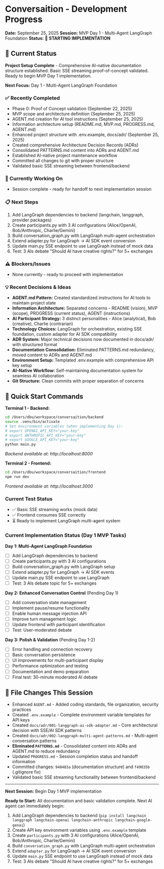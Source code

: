 # Conversaition - Development Progress

**Date:** September 25, 2025
**Session:** MVP Day 1 - Multi-Agent LangGraph Foundation
**Status:** 🚀 **STARTING IMPLEMENTATION**

## 🎯 Current Status

**Project Setup Complete** - Comprehensive AI-native documentation structure established. Basic SSE streaming proof-of-concept validated. Ready to begin MVP Day 1 implementation.

**Next Focus:** Day 1 - Multi-Agent LangGraph Foundation

### ✅ Recently Completed
- Phase 0: Proof of Concept validation (September 22, 2025)
- MVP scope and architecture definition (September 25, 2025)
- AGENT.md creation for AI tool instructions (September 25, 2025)
- Information architecture setup (README.md, MVP.md, PROGRESS.md, AGENT.md)
- Enhanced project structure with .env.example, docs/adr/ (September 25, 2025)
- Created comprehensive Architecture Decision Records (ADRs)
- Consolidated PATTERNS.md content into ADRs and AGENT.md
- Established AI-native project maintenance workflow
- Committed all changes to git with proper structure
- Validated basic SSE streaming between frontend/backend

### 🔄 Currently Working On
- Session complete - ready for handoff to next implementation session

### 📋 Next Steps
1. Add LangGraph dependencies to backend (langchain, langgraph, provider packages)
2. Create participants.py with 3 AI configurations (Alice/OpenAI, Bob/Anthropic, Charlie/Gemini)
3. Build conversation_graph.py with LangGraph multi-agent orchestration
4. Extend adapter.py for LangGraph → AI SDK event conversion
5. Update main.py SSE endpoint to use LangGraph instead of mock data
6. Test: 3 AIs debate "Should AI have creative rights?" for 5+ exchanges

### ⚠️ Blockers/Issues
- None currently - ready to proceed with implementation

### 💡 Recent Decisions & Ideas
- **AGENT.md Pattern:** Created standardized instructions for AI tools to maintain project state
- **Information Architecture:** Separated concerns - README (vision), MVP (scope), PROGRESS (current status), AGENT (instructions)
- **AI Participant Strategy:** 3 distinct personalities - Alice (analytical), Bob (creative), Charlie (contrarian)
- **Technology Choices:** LangGraph for orchestration, existing SSE foundation, custom adapter for AI SDK compatibility
- **ADR System:** Major technical decisions now documented in docs/adr/ with structured format
- **Documentation Consolidation:** Eliminated PATTERNS.md redundancy, moved content to ADRs and AGENT.md
- **Environment Setup:** Templated .env.example with comprehensive API key setup
- **AI-Native Workflow:** Self-maintaining documentation system for seamless AI collaboration
- **Git Structure:** Clean commits with proper separation of concerns

## 🔧 Quick Start Commands

**Terminal 1 - Backend:**
```bash
cd /Users/dbu/workspace/conversaition/backend
source .venv/bin/activate
# Set environment variables (when implementing Day 1):
# export OPENAI_API_KEY="your-key"
# export ANTHROPIC_API_KEY="your-key"
# export GOOGLE_API_KEY="your-key"
python main.py
```
*Backend available at: http://localhost:8000*

**Terminal 2 - Frontend:**
```bash
cd /Users/dbu/workspace/conversaition/frontend
npm run dev
```
*Frontend available at: http://localhost:3000*

### Current Test Status
- ✅ Basic SSE streaming works (mock data)
- ✅ Frontend consumes SSE correctly
- ⏳ Ready to implement LangGraph multi-agent system

### Current Implementation Status (Day 1 MVP Tasks)

**Day 1: Multi-Agent LangGraph Foundation**
- [ ] Add LangGraph dependencies to backend
- [ ] Create participants.py with 3 AI configurations
- [ ] Build conversation_graph.py with LangGraph setup
- [ ] Extend adapter.py for LangGraph → AI SDK events
- [ ] Update main.py SSE endpoint to use LangGraph
- [ ] Test: 3 AIs debate topic for 5+ exchanges

**Day 2: Enhanced Conversation Control** (Pending Day 1)
- [ ] Add conversation state management
- [ ] Implement pause/resume functionality
- [ ] Enable human message injection API
- [ ] Improve turn management logic
- [ ] Update frontend with participant identification
- [ ] Test: User-moderated debate

**Day 3: Polish & Validation** (Pending Day 1-2)
- [ ] Error handling and connection recovery
- [ ] Basic conversation persistence
- [ ] UI improvements for multi-participant display
- [ ] Performance optimization and testing
- [ ] Documentation and demo preparation
- [ ] Final test: 30-minute moderated AI debate

## 📁 File Changes This Session
- Enhanced `AGENT.md` - Added coding standards, file organization, security practices
- Created `.env.example` - Complete environment variable templates for API keys
- Created `docs/adr/001-langgraph-ai-sdk-adapter.md` - Core architectural decision with SSE/AI SDK patterns
- Created `docs/adr/002-langgraph-multi-agent-patterns.md` - Multi-agent conversation patterns
- **Eliminated `PATTERNS.md`** - Consolidated content into ADRs and AGENT.md to reduce redundancy
- Updated `PROGRESS.md` - Session completion status and handoff information
- Committed changes: `940483a` (documentation structure) and `f49035b` (.gitignore fix)
- Validated basic SSE streaming functionality between frontend/backend

---
**Next Session:** Begin Day 1 MVP implementation

**Ready to Start:** All documentation and basic validation complete. Next AI agent can immediately begin:
1. Add LangGraph dependencies to backend (`pip install langchain langgraph langchain-openai langchain-anthropic langchain-google-genai`)
2. Create API key environment variables using `.env.example` template
3. Create `participants.py` with 3 AI configurations (Alice/OpenAI, Bob/Anthropic, Charlie/Gemini)
4. Build `conversation_graph.py` with LangGraph multi-agent orchestration
5. Extend `adapter.py` for LangGraph → AI SDK event conversion
6. Update `main.py` SSE endpoint to use LangGraph instead of mock data
7. Test: 3 AIs debate "Should AI have creative rights?" for 5+ exchanges